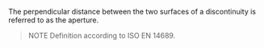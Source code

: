 The perpendicular distance between the two surfaces of a discontinuity is referred to as the aperture. 
>NOTE&nbsp;Definition according to ISO EN 14689.

